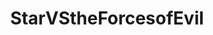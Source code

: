 ---
title: StarVStheForcesofEvil
crosslinks:
- stevenuniverse
- EchoCreek
- gravityfalls
- Pixiv
- SquaredCircle
- AskReddit
- RWBY
- place
- FlashTV
- xkcd
- rickandmorty
- titanfall
- homestuck
- JonTron
- FuckTammy
- aww
- arrow
- nocontext
- SequelMemes
---